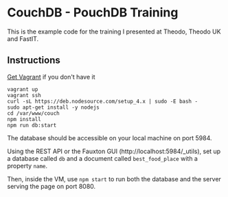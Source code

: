 # CouchDB - PouchDB Training

This is the example code for the training I presented at Theodo, Theodo UK and FastIT.

## Instructions

[Get Vagrant](https://www.vagrantup.com/downloads.html) if you don't have it

```
vagrant up
vagrant ssh
curl -sL https://deb.nodesource.com/setup_4.x | sudo -E bash -
sudo apt-get install -y nodejs
cd /var/www/couch
npm install
npm run db:start
```

The database should be accessible on your local machine on port 5984.

Using the REST API or the Fauxton GUI (http://localhost:5984/_utils), set up a database called `db` and a document called `best_food_place` with a property `name`.

Then, inside the VM, use `npm start` to run both the database and the server serving the page on port 8080.
